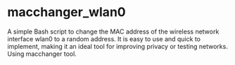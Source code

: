 # macchanger_wlan0
A simple Bash script to change the MAC address of the wireless network interface wlan0 to a random address. It is easy to use and quick to implement, making it an ideal tool for improving privacy or testing networks. Using macchanger tool.
